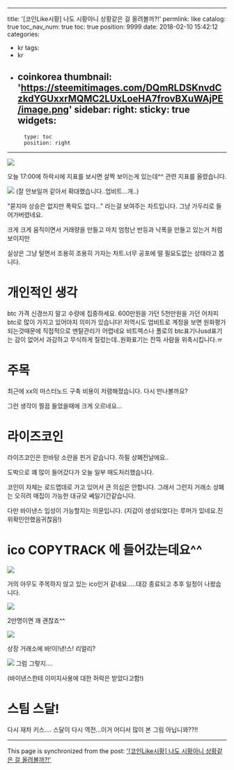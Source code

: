 
---
title: '[코인Like시황] 나도 시황아니 상황같은 걸 올려볼까?!'
permlink: like
catalog: true
toc_nav_num: true
toc: true
position: 9999
date: 2018-02-10 15:42:12
categories:
- kr
tags:
- kr
- coinkorea
thumbnail: 'https://steemitimages.com/DQmRLDSKnvdCzkdYGUxxrMQMC2LUxLoeHA7frovBXuWAjPE/image.png'
sidebar:
    right:
        sticky: true
widgets:
    -
        type: toc
        position: right
---


![](https://steemitimages.com/DQmRLDSKnvdCzkdYGUxxrMQMC2LUxLoeHA7frovBXuWAjPE/image.png)

오늘 17:00에 하락시에 지표를 보시면 살짝 보이는게 있는데^^ 관련 지표를 올렸습니다.


![](https://steemitimages.com/DQmUqQrSEjBPkSStwFifDB61svJkUCN95getGuqDNbWLCyb/image.png)
(잘 안보일꺼 같아서 확대했습니다..업비트...개..)
 
"묻지마 상승은 없지만 폭락도 없다..." 라는걸 보여주는 차트입니다. 그냥 가두리로 들어가버렸네요.


크게 크게 움직이면서 거래량을 만들고 마치 엄청난 반등과 낙폭을 만들고 있는거 처럼 보이지만

실상은 그냥 털면서 조용히 조용히 가자는 차트.너무 공포에 떨 필요도없는 상태라고 봅니다.


# 개인적인 생각

btc 가격 신경쓰지 말고  수량에 집중하세요.
600만원을 가던 5천만원을 가던 어차피 btc로 많이 가지고 있어야지 의미가 있습니다!
저역시도 업비트로 계정을 보면 원화평가되는것때문에 직접적으로 멘탈관리가 어렵네요
비트렉스나 폴로의 btc표기나usd표기는 감이 없어서 과감하고 무식하게 질렀는데..원화표기는 잔뜩 사람을 위축시킵니다.ㅠ



# 주목

최근에  xx의 마스터노드 구축 비용이 저렴해졌습니다. 다시 만나볼까요?

그런 생각이 찔끔 들었을때에 크게 오르네요...


# 라이즈코인

라이즈코인은 한바탕 소란을 핀거 같습니다. 하필 상폐전날에요..

도박으로 꽤 많이 들어갔다가 오늘 일부 매도처리했습니다.

코인이 자체는 로드맵데로 가고 있어서 큰 의심은 안합니다. 그래서 그런지 거래소 상폐는 오히려 매집이 가능한 대규모 쎄일기간같습니다. 

다만  바이낸스 입성이 가능할지는 의문입니다. (지갑이 생성되었다는 루머가 있네요.진위확인안했음귀찮음!)

# ico COPYTRACK  에 들어갔는데요^^

![](https://steemitimages.com/DQmdRYS96EkffqvSAc5Fog52LgYdVjVtupq56pdR7i3KMQu/image.png)

거의 아무도 주목하지 않고 있는 ico인거 같네요.....대강 종료되고 추후 일정이 나왔습니다.

![](https://steemitimages.com/DQmQ3AzhHYNy52Rrdm2wdRqaEmhFg3Skeacp7DxZBoMoTQZ/image.png)

2만명이면 꽤 괜찮죠^^

![](https://steemitimages.com/DQma32Bftos9a7NGoxYNofxAk9rCS8TZfshnKzzfYNERkUH/image.png)

상장 거래소에 바!이!낸!스! 리얼리?

![](https://steemitimages.com/DQmPwCJDpYMh1R31KoTNvnuc6ohMxdtPAQTXEn8RyhVZUcS/image.png)
그럼 그렇지....

(바이낸스한테 이미지사용에 대한 허락은 받았다고함!)

# 스팀 스달!

다시 재차 키스.... 스달이 다시 역전...이거 어디서 많이 본 그림 아닙니꽈??!!

- - -

This page is synchronized from the post: ['[코인Like시황] 나도 시황아니 상황같은 걸 올려볼까?!'](https://steemit.com/@virus707/like)
